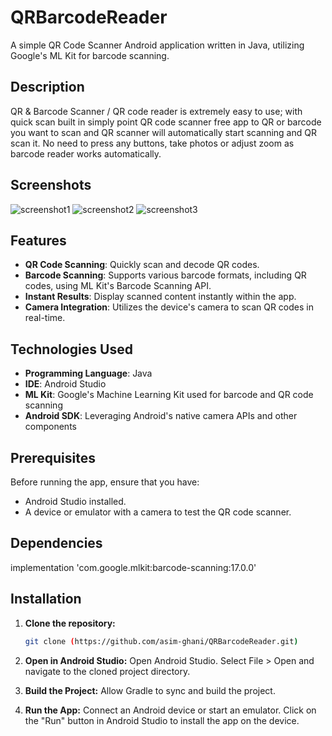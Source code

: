 # QRBarcodeReader
A simple QR Code Scanner Android application written in Java, utilizing Google's ML Kit for barcode scanning.

## Description

QR & Barcode Scanner / QR code reader is extremely easy to use; with quick scan built in simply point QR code scanner free app to QR or barcode you want to scan and QR scanner will automatically start scanning and QR scan it. No need to press any buttons, take photos or adjust zoom as barcode reader works automatically.

## Screenshots

![screenshot1](Screenshots/Screens.png)
![screenshot2](Screenshots/Screenshot_2.png)
![screenshot3](Screenshots/Screenshot_3.png)

## Features
- **QR Code Scanning**: Quickly scan and decode QR codes.
- **Barcode Scanning**: Supports various barcode formats, including QR codes, using ML Kit's Barcode Scanning API.
- **Instant Results**: Display scanned content instantly within the app.
- **Camera Integration**: Utilizes the device's camera to scan QR codes in real-time.

## Technologies Used

- **Programming Language**: Java
- **IDE**: Android Studio
- **ML Kit**: Google's Machine Learning Kit used for barcode and QR code scanning
- **Android SDK**: Leveraging Android's native camera APIs and other components

## Prerequisites

Before running the app, ensure that you have:

- Android Studio installed.
- A device or emulator with a camera to test the QR code scanner.

## Dependencies
implementation 'com.google.mlkit:barcode-scanning:17.0.0'

## Installation
1. **Clone the repository:**
   ```bash
   git clone (https://github.com/asim-ghani/QRBarcodeReader.git)
   
2. **Open in Android Studio:**
    Open Android Studio.
    Select File > Open and navigate to the cloned project directory.
   
4. **Build the Project:**
    Allow Gradle to sync and build the project.

5. **Run the App:**
Connect an Android device or start an emulator.
Click on the "Run" button in Android Studio to install the app on the device.
